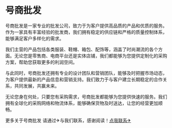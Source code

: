 # 号商批发

号商批发是一家专业的批发公司，致力于为客户提供高品质的产品和优质的服务。作为一家具有丰富经验的批发商，我们拥有稳定的供应链和严格的质量控制体系，能够满足客户多样化的需求。

我们主营的产品包括各类服装、鞋帽、箱包、配饰等，涵盖了时尚潮流的各个方面。无论您是零售商、电商平台还是实体店铺，我们都能够为您提供定制化的采购方案，帮助您获取更多的利润空间。

与此同时，号商批发还拥有专业的设计团队和营销团队，能够及时把握市场动态，为客户提供最新的产品信息和营销支持。我们致力于与客户建立长期稳定的合作关系，共同发展，共赢未来。

无论您身在何处，只要您有采购需求，号商批发都能够为您提供快速的服务。我们拥有全球化的采购网络和物流体系，能够确保货物及时送达，让您的经营更加顺畅。

更多关于号商批发 请通过✈与我们联系，感谢阅读！[点我联系✈](https://www.G208.com)